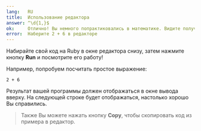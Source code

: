 ```yaml
---
lang:   RU
title:  Использование редактора
answer: ^\d{1,}$
ok:     Отлично! Вы немного попрактиковались в математике. Видите полученный результат?
error:  Наберите 2 + 6 в редакторе
---
```


Набирайте свой код на Ruby в окне редактора снизу, затем нажмите кнопку __Run__ и посмотрите его работу!

Например, попробуем посчитать простое выражение:

    2 + 6

Результат вашей программы должен отображаться в окне вывода вверху.
На следующей строке будет отображаться, настолько хорошо Вы справились.


> Также Вы можете нажать кнопку __Copy__, чтобы скопировать код из примера в редактор.
